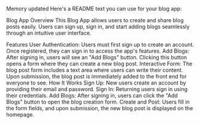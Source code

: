 
Memory updated
Here's a README text you can use for your blog app:

Blog App
Overview
This Blog App allows users to create and share blog posts easily. Users can sign up, sign in, and start adding blogs seamlessly through an intuitive user interface.

Features
User Authentication: Users must first sign up to create an account. Once registered, they can sign in to access the app's features.
Add Blogs: After signing in, users will see an "Add Blogs" button. Clicking this button opens a form where they can create a new blog post.
Interactive Form: The blog post form includes a text area where users can write their content. Upon submission, the blog post is immediately added to the front end for everyone to see.
How It Works
Sign Up: New users create an account by providing their email and password.
Sign In: Returning users sign in using their credentials.
Add Blogs: After signing in, users can click the "Add Blogs" button to open the blog creation form.
Create and Post: Users fill in the form fields, and upon submission, the new blog post is displayed on the homepage.